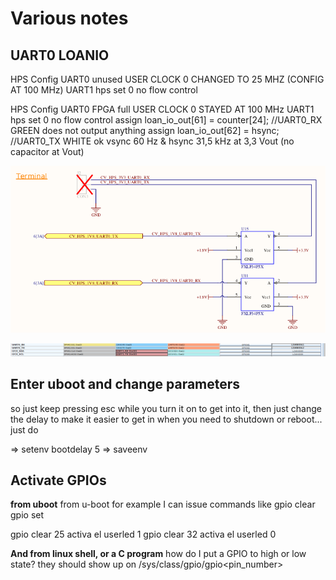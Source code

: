 # Various notes
UART0 LOANIO
------------

HPS Config 	   UART0 unused							USER CLOCK 0 CHANGED TO 25 MHZ (CONFIG AT 100 MHz)
UART1 hps set 0  no flow control


HPS Config 	    UART0 FPGA full						USER CLOCK 0 STAYED AT 100 MHz
UART1 hps set 0  no flow control
assign loan_io_out[61] = counter[24];		//UART0_RX	GREEN	 does not output anything
assign loan_io_out[62] = hsync;				//UART0_TX	WHITE  ok vsync 60 Hz & hsync 31,5 kHz at 3,3 Vout  (no capacitor at Vout)


![](./README_files/pasted_image.png)

![](./README_files/pasted_image001.png)



Enter uboot and change parameters
---------------------------------
so just keep pressing esc while you turn it on to get into it, then just change the delay to make it easier to get in when you need to shutdown or reboot... just do

=> setenv bootdelay 5
=> saveenv



Activate GPIOs
--------------
**from uboot**
from u-boot for example I can issue commands like
gpio clear <pin>
gpio set <pin>

gpio clear 25  		activa el userled 1
gpio clear 32  		activa el userled 0

**And from linux shell, or a C program** how do I put a GPIO to high or low state?
they should show up on /sys/class/gpio/gpio<pin_number>

